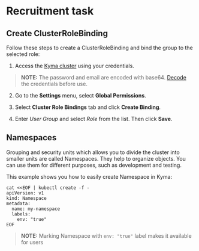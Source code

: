 # Recruitment task

## Create ClusterRoleBinding
Follow these steps to create a ClusterRoleBinding and bind the group to the selected role:
1. Access the [Kyma cluster](https://console.recruitment.kyma.pro/) using your credentials.
  >**NOTE:** The password and email are encoded with base64. [Decode](https://www.base64decode.org/) the credentials before use.

2. Go to the **Settings** menu, select **Global Permissions**.

3. Select **Cluster Role Bindings** tab and click **Create Binding**.

4. Enter *User Group* and select *Role* from the list. Then click **Save**.



## Namespaces

Grouping and security units which allows you to divide the cluster into smaller units are called Namespaces. They help to organize objects. You can use them for different purposes, such as development and testing.

This example shows you how to easily create Namespace in Kyma:
```
cat <<EOF | kubectl create -f -
apiVersion: v1
kind: Namespace
metadata:
  name: my-namespace
  labels:
    env: "true"
EOF
```

>**NOTE:** Marking Namespace with ```env: "true"``` label makes it available for users

